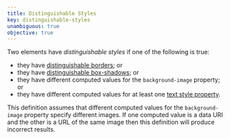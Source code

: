 ```yaml
---
title: Distinguishable Styles
key: distinguishable-styles
unambiguous: true
objective: true
---
```


Two elements have _distinguishable styles_ if one of the following is true:

- they have [distinguishable borders](#distinguishable-borders); or
- they have [distinguishable box-shadows](#distinguishable-box-shadows); or
- they have different computed values for the `background-image` property; or
- they have different computed values for at least one [text style property](#text-style-properties).

This definition assumes that different computed values for the `background-image` property specify different images. If one computed value is a data URI and the other is a URL of the same image then this definition will produce incorrect results.